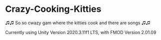 # Crazy-Cooking-Kitties
♫♫ So so cwazy gam where the kitties cook and there are songs ♫♫

Currently using Unity Version 2020.3.11f1 LTS, with FMOD Version 2.01.09

